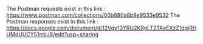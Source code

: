 The Postman requests exist in this link : https://www.postman.com/collections/00b680a8b9e9533e9532
The Postman responses exist in this link : https://docs.google.com/document/d/12Vqv13YRU2KRgLT2TAeEXzZ1dgjRHUMdUUCY51rrbJ8/edit?usp=sharing
